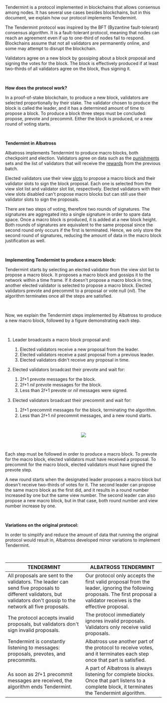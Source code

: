 Tendermint is a protocol implemented in blockchains that allows consensus among nodes. It has several use cases besides blockchains, but in this document, we explain how our protocol implements Tendermint.

The Tendermint protocol was inspired by the BFT (Byzantine fault-tolerant) consensus algorithm. It is a fault-tolerant protocol, meaning that nodes can reach an agreement even if up to one-third of nodes fail to respond. Blockchains assume that not all validators are permanently online, and some may attempt to disrupt the blockchain.

Validators agree on a new block by gossiping about a block proposal and signing the votes for the block. The block is effectively produced if at least two-thirds of all validators agree on the block, thus signing it.

<br/>

**How does the protocol work?**

In a proof-of-stake blockchain, to produce a new block, validators are selected proportionally by their stake. The validator chosen to produce the block is called the leader, and it has a determined amount of time to propose a block. To produce a block three steps must be concluded: propose, prevote and precommit. Either the block is produced, or a new round of voting starts.

<br/>

**Tendermint in Albatross**

Albatross implements Tendermint to produce macro blocks, both checkpoint and election. Validators agree on data such as the [punishments]() sets and the list of validators that will receive the [rewards]() from the previous batch.

Elected validators use their view [slots]() to propose a macro block and their validator slots to sign the block proposal. Each one is selected from the view slot list and validator slot list, respectively. Elected validators with their view slots disabled can't propose macro blocks but can still use their validator slots to sign the proposals.

There are two steps of voting, therefore two rounds of signatures. The signatures are aggregated into a single signature in order to spare data space. Once a macro block is produced, it is added at a new block height. Both rounds of signatures are equivalent to the same proposal since the second round only occurs if the first is terminated. Hence, we only store the second round of signatures, reducing the amount of data in the macro block justification as well.

<br/>

**Implementing Tendermint to produce a macro block:**

Tendermint starts by selecting an elected validator from the view slot list to propose a macro block. It proposes a macro block and gossips it to the network within a time frame. If it doesn't propose a macro block in time, another elected validator is selected to propose a macro block. Elected validators prevote and precommit to a proposal or vote null (*nil*). The algorithm terminates once all the steps are satisfied.

<br/>

Now, we explain the Tendermint steps implemented by Albatross to produce a new macro block, followed by a figure demonstrating each step.

<br/>

1. Leader broadcasts a macro block proposal and:
    1. Elected validators receive a new proposal from the leader.
    2. Elected validators receive a past proposal from a previous leader. 
    3. Elected validators didn't receive any proposal in time.

2. Elected validators broadcast their prevote and wait for:
    1. 2𝑓+1 prevote messages for the block.
    2. 2𝑓+1 *nil* prevote messages for the block.
    3. Less than 2𝑓+1 prevote or *nil* messages were signed.
    
3. Elected validators broadcast their precommit and wait for:
    1. 2𝑓+1 precommit messages for the block, terminating the algorithm.
    2. Less than 2𝑓+1 *nil* precommit messages, and a new round starts.

<br/>

<p align="center">
  <img src="https://i.postimg.cc/0jKxGb7F/Tendermint-drawio.png"/>
</p>

<br/>

Each step must be followed in order to produce a macro block. To prevote for the macro block, elected validators must have received a proposal. To precommit for the macro block, elected validators must have signed the prevote step.

A new round starts when the designated leader proposes a macro block but doesn't receive two-thirds of votes for it. The second leader can propose the same macro block as the first did, and it results in a round number increased by one but the same view number. The second leader can also propose a new macro block, but in that case, both round number and view number increase by one.

<br/>

**Variations on the original protocol:**

In order to simplify and reduce the amount of data that running the original protocol would result in, Albatross developed minor variations to implement Tendermint.

<br/>

| TENDERMINT | ALBATROSS TENDERMINT |
| --- | --- |
| All proposals are sent to the validators. The leader can send five proposals to different validators, but validators don't gossip to the network all five proposals. | Our protocol only accepts the first valid proposal from the leader, ignoring the following proposals. The first proposal a validator receives is the effective proposal. |
| The protocol accepts invalid proposals, but validators don't sign invalid proposals. | The protocol immediately ignores invalid proposals. Validators only receive valid proposals. |
| Tendermint is constantly listening to messages: proposals, prevotes, and precommits. | Albatross use another part of the protocol to receive votes, and it terminates each step once that part is satisfied. |
| As soon as 2𝑓+1 precommit messages are received, the algorithm ends Tendermint. | A part of Albatross is always listening for complete blocks. Once that part listens to a complete block, it terminates the Tendermint algorithm. |

